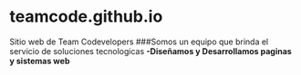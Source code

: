 # teamcode.github.io
Sitio web de Team Codevelopers 
###Somos un equipo que brinda el servicio de soluciones tecnologicas
  **-Diseñamos y Desarrollamos paginas y sistemas web**
